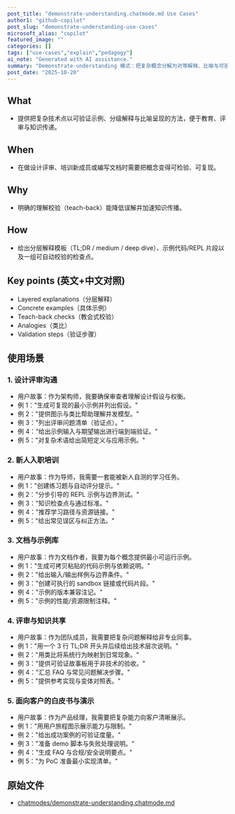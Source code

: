 ```yaml
---
post_title: "demonstrate-understanding.chatmode.md Use Cases"
author1: "github-copilot"
post_slug: "demonstrate-understanding-use-cases"
microsoft_alias: "copilot"
featured_image: ""
categories: []
tags: ["use-cases","explain","pedagogy"]
ai_note: "Generated with AI assistance."
summary: "Demonstrate-understanding 模式：把复杂概念分解为对等解释、比喻与可验证示例的使用场景集合。"
post_date: "2025-10-20"
---
```


<!-- markdownlint-disable MD041 -->

## What

- 提供把复杂技术点以可验证示例、分级解释与比喻呈现的方法，便于教育、评审与知识传递。

## When

- 在做设计评审、培训新成员或编写文档时需要把概念变得可检验、可复现。

## Why

- 明确的理解校验（teach-back）能降低误解并加速知识传播。

## How

- 给出分层解释模板（TL;DR / medium / deep dive）、示例代码/REPL 片段以及一组可自动校验的检查点。

## Key points (英文+中文对照)

- Layered explanations（分层解释）
- Concrete examples（具体示例）
- Teach-back checks（教会式校验）
- Analogies（类比）
- Validation steps（验证步骤）

## 使用场景

### 1. 设计评审沟通

- 用户故事：作为架构师，我要确保审查者理解设计假设与权衡。
- 例 1："生成可复现的最小示例并列出假设。"
- 例 2："提供图示与类比帮助理解并发模型。"
- 例 3："列出评审问题清单（验证点）。"
- 例 4："给出示例输入与期望输出进行端到端验证。"
- 例 5："对复杂术语给出简短定义与应用示例。"

### 2. 新人入职培训

- 用户故事：作为导师，我需要一套能被新人自测的学习任务。
- 例 1："创建练习题与自动评分提示。"
- 例 2："分步引导的 REPL 示例与边界测试。"
- 例 3："知识检查点与通过标准。"
- 例 4："推荐学习路径与资源链接。"
- 例 5："给出常见误区与纠正方法。"

### 3. 文档与示例库

- 用户故事：作为文档作者，我要为每个概念提供最小可运行示例。
- 例 1："生成可拷贝粘贴的代码示例与依赖说明。"
- 例 2："给出输入/输出样例与边界条件。"
- 例 3："创建可执行的 sandbox 链接或代码片段。"
- 例 4："示例的版本兼容注记。"
- 例 5："示例的性能/资源限制注释。"

### 4. 评审与知识共享

- 用户故事：作为团队成员，我需要把复杂问题解释给非专业同事。
- 例 1："用一个 3 行 TL;DR 开头并后续给出技术层次说明。"
- 例 2："用类比将系统行为映射到日常现象。"
- 例 3："提供可验证故事板用于非技术的验收。"
- 例 4："汇总 FAQ 与常见问题解决步骤。"
- 例 5："提供参考实现与变体对照表。"

### 5. 面向客户的白皮书与演示

- 用户故事：作为产品经理，我需要把复杂能力向客户清晰展示。
- 例 1："用用户旅程图示展示能力与限制。"
- 例 2："给出成功案例的可验证度量。"
- 例 3："准备 demo 脚本与失败处理说明。"
- 例 4："生成 FAQ 与合规/安全说明要点。"
- 例 5："为 PoC 准备最小实现清单。"

## 原始文件

- [chatmodes/demonstrate-understanding.chatmode.md](../../../chatmodes/demonstrate-understanding.chatmode.md)
